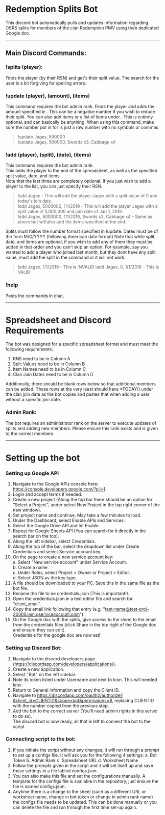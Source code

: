 # Redemption Splits Bot
This discord bot automatically pulls and updates information regarding OSRS splits for members of the clan Redemption PMV using their dedicated Google doc. 

---

## Main Discord Commands:

### **!splits (player)**:
Finds the player (by their RSN) and get's their split value. The search for the user is a bit forgiving for spelling errors. 

### **!update (player), (amount), (items)**
This command requires the bot admin rank.
Finds the player and adds the amount specified in <amount>. This can be a negative number if you wish to reduce their split. 
You can also add items or a list of items under <item>. This is entirely optional, and can basically be anything. 
When using this command, make sure the number put in for <amount> is just a raw number with no symbols or commas.
  
> !update Jagex, 500000  
> !update Jagex, 500000, Swords x3, Cabbage x4   

### **!add (player), (split), (date), (items)**
This command requires the bot admin rank.   
This adds the player to the end of the spreadsheet, as well as the specified split value, date, and items.    
Note that the last three are completely optional. If you just wish to add a player to the list, you can just specify their RSN.   

> !add Jagex - This will add the player Jagex with a split value of 0 and today's join date.   
> !add Jagex, 5000000, 1/1/2019 - This will add the player Jagex with a split value of 5,000,000 and join date of Jan 1, 2019.   
> !add Jagex, 5000000, 1/1/2019, Swords x3, Cabbage x4 - Same as above but will also add the items specified at the end.

Splits must follow the number format specified in !update. Dates must be of the form M/D/YYYY (following American date format)
Note that while split, date, and items are optional, if you wish to add any of them they must be added in that order and you can't skip an option. For example, say you wanted to add a player who joined last month, but they dont have any split value, must add the split in the command or it will not work.

> !add Jagex, 1/1/2019 - This is INVALID
> !add Jagex, 0, 1/1/2019 - This is VALID

### **!help**
Posts the commands in chat.

---

# Spreadsheet and Discord Requirements
The bot was designed for a specific spreadsheet format and must meet the following requirements:

1. RNS need to be in Column A  
2. Split Values need to be in Column B  
3. Item Names need to be in Column C  
4. Clan Join Dates need to be in Column D  

Additionally, there should be blank rows below so that additional members can be added. These rows at the very least should have =TODAY() under the clan join date as the bot copies and pastes that when adding a user without a specific join date.   

### Admin Rank:
The bot requires an administrator rank on the server to execute updates of splits and adding new members. Please ensure this rank exists and is given to the correct members

---

# Setting up the bot

### Setting up Google API

1. Navigate to the Google APIs console here: https://console.developers.google.com/?pli=1.  
2. Login and accept terms if needed.  
3. Create a new project (Along the top bar there should be an option for "Select a Project", under select New Project in the top right corner of the new window).  
4. Set project name and continue. May take a few minutes to load.  
5. Under the Dashboard, select Enable APIs and Services.  
6. Select the Google Drive API and hit Enable.  
7. Repeat for Google Sheets API (You can search for it directly in the search bar on the top).  
8. Along the left sidebar, select Credentials.  
9. Along the top of the bar, select the dropdown list under Create Credentials and select Service account key.  
10. On the page to create a new service account key:  
  a. Select "New service account" under Service Account.  
  b. Create a name.  
  c. Under Roles, select Project > Owner or Project > Editor.  
  d. Select JSON as the key type.  
11. A file should be downloaded to your PC. Save this in the same file as the bot file.  
12. Rename the file to be credentials.json (This is important!).  
13. Open the credentials.json in a text editor file and search for "client_email".  
14. Copy the email link following that entry (e.g. "test-name@test-proj-20000.iam.gserviceaccount.com").  
15. On the Google doc with the splits, give access to the sheet to the email from the credentials files (click Share in the top right of the Google doc and ensure they can edit).  
Credentials for the google doc are now set!
 
### Setting up Discord Bot:
1. Navigate to the discord developers page (https://discordapp.com/developers/applications/).  
2. Create a new application.  
3. Select "Bot" on the left sidebar.  
4. Note its token listed under Username and next to Icon. This will needed later.  
5. Return to General Information and copy the Client ID.  
6. Navigate to https://discordapp.com/oauth2/authorize?&client_id=CLIENTID&scope=bot&permissions=8, replacing CLIENTID with the number copied from the previous step.  
7. Add the bot to the correct server (You'll need admin rights in this server to do so).  
The discord bot is now ready, all that is left to connect the bot to the script

### Connecting script to the bot:
1. If you initiate the script without any changes, it will run through a prompt to set up a configs file. It will ask you for the following 4 settings:
  a. Bot Token
  b. Admin Rank
  c. Spreadsheet URL
  d. Worksheet Name
2. Follow the prompts given in the script and it will set itself up and save those settings in a file labled configs.json. 
3. You can also make this file and set the configurations manually. A template for the configs file is available in the repository, just ensure the file is named configs.json.
4. Anytime there is a change to the sheet (such as a different URL or worksheet name, change in bot token or change in admin rank name) the configs file needs to be updated. This can be done manually or you can delete the file and run through the first time set-up again. 
